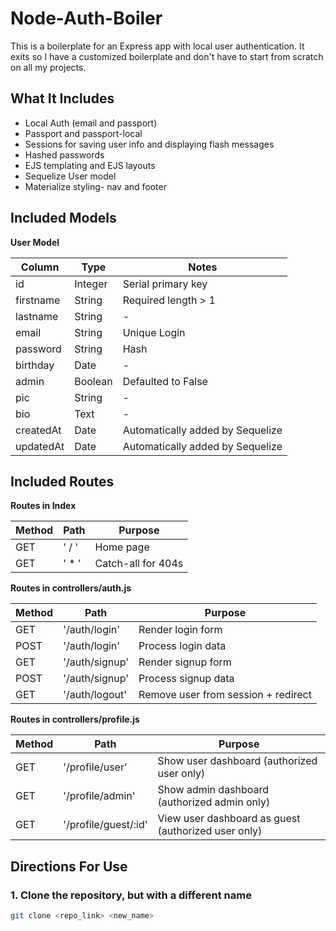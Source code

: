 # Node-Auth-Boiler
This is a boilerplate for an Express app with local user authentication. It exits so I have a customized boilerplate and don't have to start from scratch on all my projects.

## What It Includes

* Local Auth (email and passport)
* Passport and passport-local
* Sessions for saving user info and displaying flash messages
* Hashed passwords
* EJS templating and EJS layouts
* Sequelize User model
* Materialize styling- nav and footer

## Included Models

**User Model**

|  Column | Type | Notes |
|----------------|---------------|------------------------|
| id | Integer | Serial primary key | 
| firstname | String | Required length > 1 |
| lastname | String | - |
| email | String | Unique Login |
| password |String | Hash |
| birthday | Date | - |
| admin | Boolean | Defaulted to False |
| pic | String | - |
| bio | Text | - |
| createdAt | Date | Automatically added by Sequelize |
| updatedAt | Date | Automatically added by Sequelize |


## Included Routes

**Routes in Index**

| Method | Path | Purpose |
|------------|------------------------------|------------------------|
| GET | ' /  ' | Home page |
| GET | ' * ' | Catch-all for 404s |

**Routes in controllers/auth.js**

| Method | Path | Purpose |
|------------|------------------------------|------------------------|
| GET | '/auth/login' | Render login form |
| POST | '/auth/login' | Process login data |
| GET | '/auth/signup' | Render signup form |
| POST | '/auth/signup' | Process signup data |
| GET | '/auth/logout' | Remove user from session + redirect |

**Routes in controllers/profile.js**

| Method | Path | Purpose |
|------------|------------------------------|------------------------|
| GET | '/profile/user' | Show user dashboard (authorized user only) |
| GET | '/profile/admin' | Show admin dashboard (authorized admin only) |
| GET | '/profile/guest/:id' | View user dashboard as guest (authorized user only) |

## Directions For Use

### 1. Clone the repository, but with a different name

```sh
git clone <repo_link> <new_name>
```
